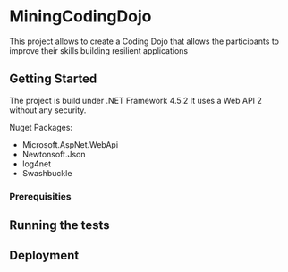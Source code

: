 # MiningCodingDojo

This project allows to create a Coding Dojo that allows the participants to improve their skills building resilient applications 

## Getting Started

The project is build under .NET Framework 4.5.2
It uses a Web API 2 without any security.

Nuget Packages:

* Microsoft.AspNet.WebApi
* Newtonsoft.Json
* log4net
* Swashbuckle

### Prerequisities



## Running the tests


## Deployment


